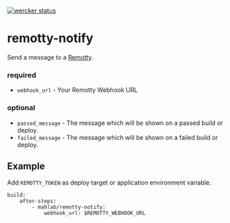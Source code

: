 [![wercker status](https://app.wercker.com/status/edb93a3e94114514c178d39a2be1d067/m "wercker status")](https://app.wercker.com/project/bykey/edb93a3e94114514c178d39a2be1d067)

# remotty-notify

Send a message to a [Remotty](https://www.remotty.net/).

### required

* `webhook_url` - Your Remotty Webhook URL

### optional

* `passed_message` - The message which will be shown on a passed build or deploy.
* `failed_message` - The message which will be shown on a failed build or deploy.

Example
--------

Add `REMOTTY_TOKEN` as deploy target or application environment variable.


    build:
        after-steps:
            - mahlab/remotty-notify:
                webhook_url: $REMOTTY_WEBHOOK_URL

